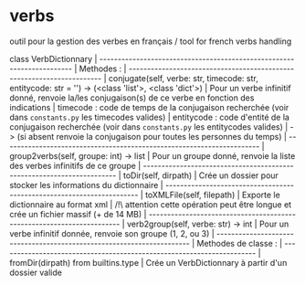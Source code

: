 # verbs
outil pour la gestion des verbes en français / tool for french verbs handling

class VerbDictionnary
 |  ----------------------------------------------------------------------
 |  Methodes :
 |  ----------------------------------------------------------------------
 |  conjugate(self, verbe: str, timecode: str, entitycode: str = '') -> (<class 'list'>, <class 'dict'>)
 |      Pour un verbe infinitif donné, renvoie la/les conjugaison(s) de ce verbe en fonction des indications
 |      timecode : code de temps de la conjugaison recherchée (voir dans ``constants.py`` les timecodes valides)
 |      entitycode : code d'entité de la conjugaison recherchée (voir dans ``constants.py`` les entitycodes valides)
 |          -> (si absent renvoie la conjugaison pour toutes les personnes du temps)
 |  ----------------------------------------------------------------------
 |  group2verbs(self, groupe: int) -> list
 |      Pour un groupe donné, renvoie la liste des verbes infinitifs de ce groupe
 |  ----------------------------------------------------------------------
 |  toDir(self, dirpath)
 |      Crée un dossier pour stocker les informations du dictionnaire
 |  ----------------------------------------------------------------------
 |  toXMLFile(self, filepath)
 |      Exporte le dictionnaire au format xml
 |      /!\ attention cette opération peut être longue et crée un fichier massif (+ de 14 MB)
 |  ----------------------------------------------------------------------
 |  verb2group(self, verbe: str) -> int
 |      Pour un verbe infinitif donnée, renvoie son groupe (1, 2, ou 3)
 |  ----------------------------------------------------------------------
 |  Methodes de classe :
 |  ----------------------------------------------------------------------
 |  fromDir(dirpath) from builtins.type
 |      Crée un VerbDictionnary à partir d'un dossier valide
